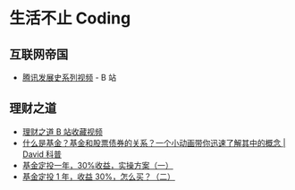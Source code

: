# 生活不止 Coding

## 互联网帝国

- [腾讯发展史系列视频](https://space.bilibili.com/267680609/channel/detail?cid=97654) - B 站

## 理财之道

- [理财之道 B 站收藏视频](https://space.bilibili.com/86628629/favlist?fid=919943829&ftype=create)
- [什么是基金？基金和股票债券的关系？一个小动画带你迅速了解其中的概念 | David 科普](https://www.bilibili.com/video/BV1r7411F753)
- [基金定投一年，30%收益，实操方案（一）](https://zhuanlan.zhihu.com/p/59661026)
- [基金定投 1 年，收益 30%，怎么买？（二）](https://zhuanlan.zhihu.com/p/59662099)
